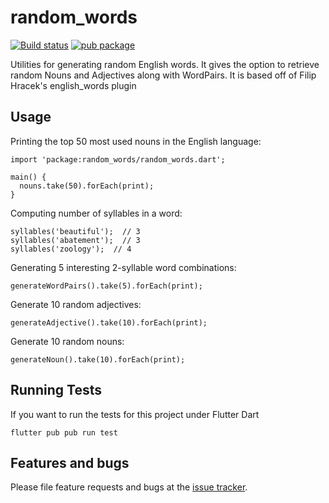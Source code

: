 # random_words

[![Build status](https://travis-ci.org/t04glovern/random_words.svg)](https://travis-ci.org/t04glovern/random_words)
[![pub package](https://img.shields.io/pub/v/random_words.svg)](https://pub.dartlang.org/packages/random_words)

Utilities for generating random English words. It gives the option to
retrieve random Nouns and Adjectives along with WordPairs. It is based
off of Filip Hracek's english_words plugin

## Usage

Printing the top 50 most used nouns in the English language:

    import 'package:random_words/random_words.dart';

    main() {
      nouns.take(50).forEach(print);
    }

Computing number of syllables in a word:

    syllables('beautiful');  // 3
    syllables('abatement');  // 3
    syllables('zoology');  // 4

Generating 5 interesting 2-syllable word combinations:

    generateWordPairs().take(5).forEach(print);

Generate 10 random adjectives:

    generateAdjective().take(10).forEach(print);

Generate 10 random nouns:

    generateNoun().take(10).forEach(print);

## Running Tests

If you want to run the tests for this project under Flutter Dart

    flutter pub pub run test

## Features and bugs

Please file feature requests and bugs at the [issue tracker][tracker].

[tracker]: https://github.com/t04glovern/random_words/issues
